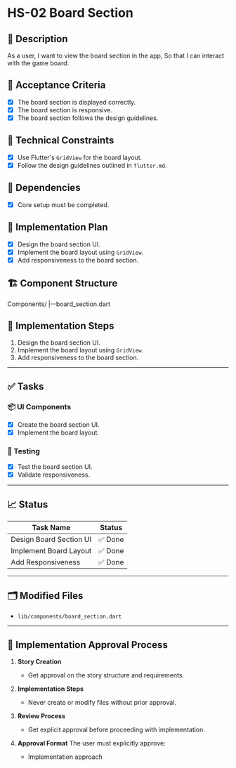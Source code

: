 # HS-02 Board Section

## 📝 Description

As a user,
I want to view the board section in the app,
So that I can interact with the game board.

## 🎯 Acceptance Criteria

- [x] The board section is displayed correctly.
- [x] The board section is responsive.
- [x] The board section follows the design guidelines.

## 🧩 Technical Constraints

- [x] Use Flutter's `GridView` for the board layout.
- [x] Follow the design guidelines outlined in `flutter.md`.

## 🔧 Dependencies

- [x] Core setup must be completed.

## 🔨 Implementation Plan

- [x] Design the board section UI.
- [x] Implement the board layout using `GridView`.
- [x] Add responsiveness to the board section.

## 🏗 Component Structure

Components/
|--board_section.dart

## 📝 Implementation Steps

1. Design the board section UI.
2. Implement the board layout using `GridView`.
3. Add responsiveness to the board section.

---

## ✅ Tasks

### 📦 UI Components

- [x] Create the board section UI.
- [x] Implement the board layout.

### 🧪 Testing

- [x] Test the board section UI.
- [x] Validate responsiveness.

---

## 📈 Status

| Task Name                 | Status         |
| ------------------------- | -------------- |
| Design Board Section UI   | ✅ Done       |
| Implement Board Layout    | ✅ Done       |
| Add Responsiveness        | ✅ Done       |

---

## 🗂 Modified Files

- `lib/components/board_section.dart`

---

## 🚨 Implementation Approval Process

1. **Story Creation**
   - Get approval on the story structure and requirements.

2. **Implementation Steps**
   - Never create or modify files without prior approval.

3. **Review Process**
   - Get explicit approval before proceeding with implementation.

4. **Approval Format**
   The user must explicitly approve:
   - Implementation approach
